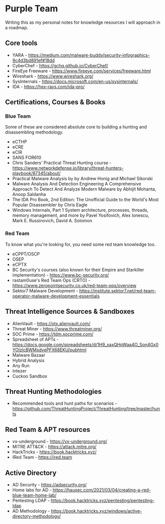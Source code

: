 # Purple Team
Writing this as my personal notes for knowledge resources I will approach in a roadmap.

## Core tools
* YARA - https://medium.com/malware-buddy/security-infographics-9c4d3bd891ef#18dd
* CyberChef - https://gchq.github.io/CyberChef/
* FireEye Freeware - https://www.fireeye.com/services/freeware.html
* Wireshark - https://www.wireshark.org/
* SysInternals - https://docs.microsoft.com/en-us/sysinternals/
* IDA - https://hex-rays.com/ida-pro/

## Certifications, Courses & Books
### Blue Team
Some of these are considered absolute core to building a hunting and disassembling methodology.
* eCTHP
* eCRE
* eCIR
* SANS FOR610
* Chris Sanders' Practical Threat Hunting course - https://www.networkdefense.io/library/threat-hunters-playbook/87345/about/
* Practical Malware Analysis by by Andrew Honig and Michael Sikorski
* Malware Analysis And Detection Engineering A Comprehensive Approach To Detect And Analyze Modern Malware by Abhijit Mohanta, Anoop Saldanha
* The IDA Pro Book, 2nd Edition: The Unofficial Guide to the World's Most Popular Disassembler by Chris Eagle
* Windows Internals, Part 1 System architecture, processes, threads, memory management, and more by Pavel Yosifovich, Alex Ionescu, Mark E. Russinovich, David A. Solomon


### Red Team
To know what you're looking for, you need some red team knowledge too.
* eCPPT/OSCP
* OSEP
* eCPTX
* BC Security's courses (also known for their Empire and Starkiller implementation) - https://www.bc-security.org/
* rastam0use's Red Team Ops (CRTO) - https://www.zeropointsecurity.co.uk/red-team-ops/overview
* Sektor7 Malware Development - https://institute.sektor7.net/red-team-operator-malware-development-essentials

## Threat Intelligence Sources & Sandboxes
* AlienVault - https://otx.alienvault.com/
* Threat Miner - https://www.threatminer.org/
* SOC Prime - https://tdm.socprime.com/
* Spreadsheet of APTs - https://docs.google.com/spreadsheets/d/1H9_xaxQHpWaa4O_Son4Gx0YOIzlcBWMsdvePFX68EKU/pubhtml
* Malware Bazaar
* Hybrid Analysis
* Any Run
* Intezer
* Cuckoo Sandbox

## Threat Hunting Methodologies
* Recommended tools and hunt paths for scenarios - https://github.com/ThreatHuntingProject/ThreatHunting/tree/master/hunts

## Red Team & APT resources
* vx-underground - https://vx-underground.org/
* MITRE ATT&CK - https://attack.mitre.org/
* HackTricks - https://book.hacktricks.xyz/
* IRed Team - https://ired.team

## Active Directory
* AD Security - https://adsecurity.org/
* Home labs for AD - https://hausec.com/2021/03/04/creating-a-red-blue-team-home-lab/
* Pentesting LDAP - https://book.hacktricks.xyz/pentesting/pentesting-ldap
* AD Methodology - https://book.hacktricks.xyz/windows/active-directory-methodology/
